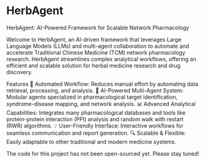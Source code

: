 # HerbAgent
HerbAgent: AI-Powered Framework for Scalable Network Pharmacology

Welcome to HerbAgent, an AI-driven framework that leverages Large Language Models (LLMs) and multi-agent collaboration to automate and accelerate Traditional Chinese Medicine (TCM) network pharmacology research. HerbAgent streamlines complex analytical workflows, offering an efficient and scalable solution for herbal medicine research and drug discovery.

Features
🚀 Automated Workflow: Reduces manual effort by automating data retrieval, processing, and analysis.
🧠 AI-Powered Multi-Agent System: Modular agents specialized in pharmacological target identification, syndrome-disease mapping, and network analysis.
📊 Advanced Analytical Capabilities: Integrates many pharmacological databases and tools like protein-protein interaction (PPI) analysis and random walk with restart (RWR) algorithms.
💡 User-Friendly Interface: Interactive workflows for seamless communication and report generation.
🔍 Scalable & Flexible: Easily adaptable to other traditional and modern medicine systems.


The code for this project has not been open-sourced yet. Please stay tuned!
